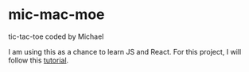 # mic-mac-moe
tic-tac-toe coded by Michael

I am using this as a chance to learn JS and React. For this project, I will follow this [tutorial](https://react.dev/learn/tutorial-tic-tac-toe).
